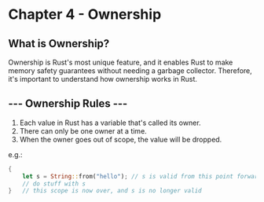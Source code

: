 # Chapter 4 - Ownership

## What is Ownership?

Ownership is Rust's most unique feature, and it enables Rust to make memory safety guarantees without needing a garbage collector. Therefore, it's important to understand how ownership works in Rust.

## --- Ownership Rules ---

1. Each value in Rust has a variable that's called its owner.
2. There can only be one owner at a time.
3. When the owner goes out of scope, the value will be dropped.

e.g.:

```rust
{
    let s = String::from("hello"); // s is valid from this point forward
    // do stuff with s
}   // this scope is now over, and s is no longer valid
```
